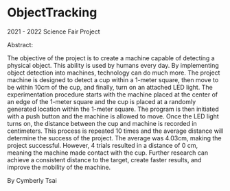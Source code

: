 # ObjectTracking
2021 - 2022 Science Fair Project

Abstract:

The objective of the project is to create a machine capable of detecting a physical object. This ability is used by humans every day. By implementing object detection into machines, technology can do much more. The project machine is designed to detect a cup within a 1-meter square, then move to be within 10cm of the cup, and finally, turn on an attached LED light. The experimentation procedure starts with the machine placed at the center of an edge of the 1-meter square and the cup is placed at a randomly generated location within the 1-meter square. The program is then initiated with a push button and the machine is allowed to move. Once the LED light turns on, the distance between the cup and machine is recorded in centimeters. This process is repeated 10 times and the average distance will determine the success of the project. The average was 4.03cm, making the project successful. However, 4 trials resulted in a distance of 0 cm, meaning the machine made contact with the cup. Further research can achieve a consistent distance to the target, create faster results, and improve the mobility of the machine.​

By Cymberly Tsai
